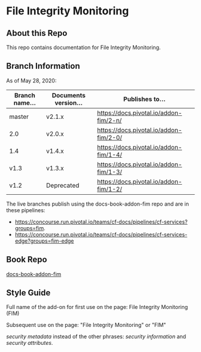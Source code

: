 # File Integrity Monitoring

## About this Repo

This repo contains documentation for File Integrity Monitoring.

## Branch Information

As of May 28, 2020:

| Branch name… | Documents version… | Publishes to…                          |
|--------------|--------------------|----------------------------------------|
| master       | v2.1.x             | https://docs.pivotal.io/addon-fim/2-n/ |
| 2.0          | v2.0.x             | https://docs.pivotal.io/addon-fim/2-0/ |
| 1.4          | v1.4.x             | https://docs.pivotal.io/addon-fim/1-4/ |
| v1.3         | v1.3.x             | https://docs.pivotal.io/addon-fim/1-3/ |
| v1.2         | Deprecated         | https://docs.pivotal.io/addon-fim/1-2/ |

The live branches publish using the docs-book-addon-fim repo and are in these pipelines:

+ https://concourse.run.pivotal.io/teams/cf-docs/pipelines/cf-services?groups=fim.
+ https://concourse.run.pivotal.io/teams/cf-docs/pipelines/cf-services-edge?groups=fim-edge

## Book Repo

[docs-book-addon-fim](https://github.com/pivotal-cf/docs-book-addon-fim/)

## Style Guide

Full name of the add-on for first use on the page: File Integrity Monitoring (FIM)

Subsequent use on the page: "File Integrity Monitoring" or "FIM"

_security metadata_ instead of the other phrases: _security information_ and _security attributes_.

